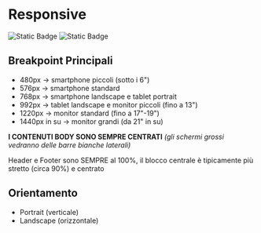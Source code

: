 # Responsive
![Static Badge](https://img.shields.io/badge/HTML5-E34F26?logo=html5&logoColor=white)
![Static Badge](https://img.shields.io/badge/CSS-1572B6?logo=css3&logoColor=white)
## Breakpoint Principali
- 480px -> smartphone piccoli (sotto i 6")
- 576px -> smartphone standard
- 768px -> smartphone landscape e tablet portrait
- 992px -> tablet landscape e monitor piccoli (fino a 13")
- 1220px -> monitor standard (fino a 17"-19")
- 1440px in su -> monitor grandi (da 21" in su)

**I CONTENUTI BODY SONO SEMPRE CENTRATI** *(gli schermi grossi vedranno delle barre bianche laterali)*

Header e Footer sono SEMPRE al 100%, il blocco centrale è tipicamente più stretto (circa 90%) e centrato

## Orientamento
- Portrait (verticale)
- Landscape (orizzontale)